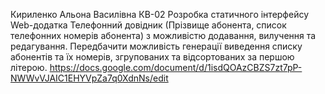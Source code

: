 Кириленко Альона Василівна
КВ-02
Розробка статичного інтерфейсу Web-додатка
Телефонний довідник (Прізвище абонента, список телефонних номерів абонента) з можливістю додавання, вилучення та редагування. Передбачити можливість генерації виведення списку абонентів та їх номерів, згрупованих та відсортованих за першою літерою. 
https://docs.google.com/document/d/1isdQOAzCBZS7zt7pP-NWWvVJAIC1EHYVpZa7q0XdnNs/edit